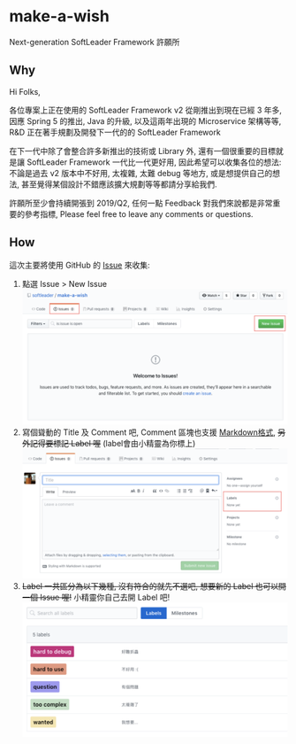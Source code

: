 # make-a-wish

Next-generation SoftLeader Framework 許願所

## Why

Hi Folks,

各位專案上正在使用的 SoftLeader Framework v2 從剛推出到現在已經 3 年多, 因應 Spring 5 的推出, Java 的升級, 以及這兩年出現的 Microservice 架構等等, R&D 正在著手規劃及開發下一代的的 SoftLeader Framework

在下一代中除了會整合許多新推出的技術或 Library 外, 還有一個很重要的目標就是讓 SoftLeader Framework 一代比一代更好用, 因此希望可以收集各位的想法: 不論是過去 v2 版本中不好用, 太複雜, 太難 debug 等地方, 或是想提供自己的想法, 甚至覺得某個設計不錯應該擴大規劃等等都請分享給我們.

許願所至少會持續開張到 2019/Q2, 任何一點 Feedback 對我們來說都是非常重要的參考指標, Please feel free to leave any comments or questions.

## How

這次主要將使用 GitHub 的 [Issue](https://github.com/softleader/make-a-wish/issues) 來收集:

1. 點選 Issue > New Issue
![](./issue-1.png)
1. 寫個聳動的 Title 及 Comment 吧, Comment 區塊也支援 [Markdown格式](https://guides.github.com/features/mastering-markdown/), <del>另外記得要標記 Label 喔</del> (label會由小精靈為你標上)
![](./issue-2.png)
1. <del>Label 一共區分為以下幾種, 沒有符合的就先不選吧, 想要新的 Label 也可以開一個 Issue 喔!</del> 小精靈你自己去開 Label 吧!
![](./labels.png)
